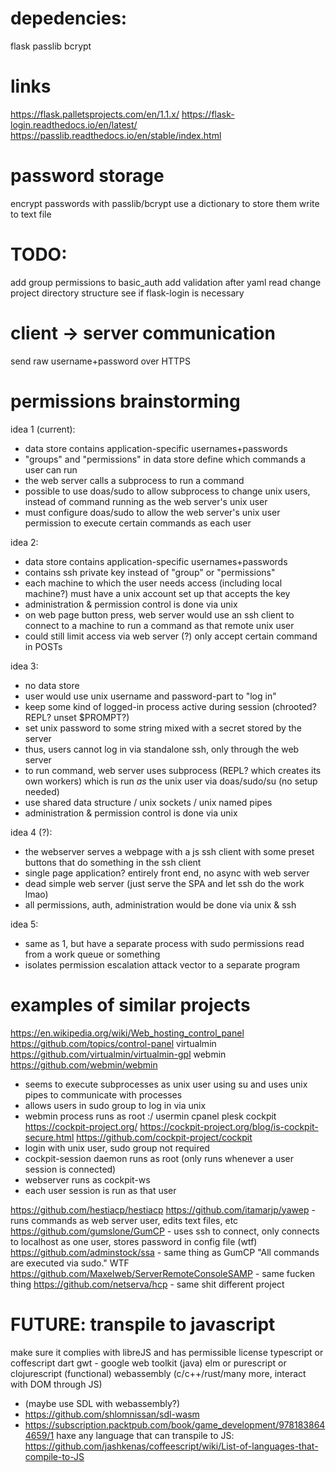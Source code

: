 
# depedencies:
flask
passlib
bcrypt

# links
https://flask.palletsprojects.com/en/1.1.x/
https://flask-login.readthedocs.io/en/latest/
https://passlib.readthedocs.io/en/stable/index.html

# password storage
encrypt passwords with passlib/bcrypt
use a dictionary to store them
write to text file 

# TODO:
add group permissions to basic_auth
add validation after yaml read
change project directory structure
see if flask-login is necessary

# client -> server communication
send raw username+password over HTTPS

# permissions brainstorming
idea 1 (current):
- data store contains application-specific usernames+passwords
- "groups" and "permissions" in data store define which commands a user can run
- the web server calls a subprocess to run a command
- possible to use doas/sudo to allow subprocess to change unix users, instead of command running as the web server's unix user
- must configure doas/sudo to allow the web server's unix user permission to execute certain commands as each user

idea 2:
- data store contains application-specific usernames+passwords
- contains ssh private key instead of "group" or "permissions"
- each machine to which the user needs access (including local machine?) must have a unix account set up that accepts the key
- administration & permission control is done via unix 
- on web page button press, web server would use an ssh client to connect to a machine to run a command as that remote unix user
- could still limit access via web server (?) only accept certain command in POSTs

idea 3:
- no data store
- user would use unix username and password-part to "log in" 
- keep some kind of logged-in process active during session (chrooted? REPL? unset $PROMPT?)
- set unix password to some string mixed with a secret stored by the server
- thus, users cannot log in via standalone ssh, only through the web server
- to run command, web server uses subprocess (REPL? which creates its own workers) which is run *as* the unix user via doas/sudo/su (no setup needed)
- use shared data structure / unix sockets / unix named pipes
- administration & permission control is done via unix

idea 4 (?):
- the webserver serves a webpage with a js ssh client with some preset buttons that do something in the ssh client
- single page application? entirely front end, no async with web server
- dead simple web server (just serve the SPA and let ssh do the work lmao)
- all permissions, auth, administration would be done via unix & ssh

idea 5:
- same as 1, but have a separate process with sudo permissions read from a work queue or something
- isolates permission escalation attack vector to a separate program

# examples of similar projects
https://en.wikipedia.org/wiki/Web_hosting_control_panel
https://github.com/topics/control-panel
virtualmin https://github.com/virtualmin/virtualmin-gpl 
webmin https://github.com/webmin/webmin 
- seems to execute subprocesses as unix user using su and uses unix pipes to communicate with processes
- allows users in sudo group to log in via unix
- webmin process runs as root :/
usermin
cpanel
plesk
cockpit https://cockpit-project.org/ https://cockpit-project.org/blog/is-cockpit-secure.html https://github.com/cockpit-project/cockpit
- login with unix user, sudo group not required
- cockpit-session daemon runs as root (only runs whenever a user session is connected)
- webserver runs as cockpit-ws
- each user session is run as that user

https://github.com/hestiacp/hestiacp
https://github.com/itamarjp/yawep - runs commands as web server user, edits text files, etc
https://github.com/gumslone/GumCP - uses ssh to connect, only connects to localhost as one user, stores password in config file (wtf)
https://github.com/adminstock/ssa - same thing as GumCP "All commands are executed via sudo." WTF
https://github.com/Maxelweb/ServerRemoteConsoleSAMP - same fucken thing
https://github.com/netserva/hcp - same shit different project

# FUTURE: transpile to javascript
make sure it complies with libreJS and has permissible license
typescript or coffescript
dart
gwt - google web toolkit (java)
elm or purescript or clojurescript (functional)
webassembly (c/c++/rust/many more, interact with DOM through JS)
- (maybe use SDL with webassembly?)
- https://github.com/shlomnissan/sdl-wasm 
- https://subscription.packtpub.com/book/game_development/9781838644659/1
haxe
any language that can transpile to JS:
https://github.com/jashkenas/coffeescript/wiki/List-of-languages-that-compile-to-JS